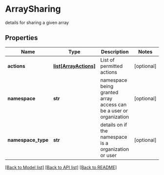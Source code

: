 # ArraySharing

details for sharing a given array
## Properties
Name | Type | Description | Notes
------------ | ------------- | ------------- | -------------
**actions** | [**list[ArrayActions]**](ArrayActions.md) | List of permitted actions | [optional] 
**namespace** | **str** | namespace being granted array access can be a user or organization | [optional] 
**namespace_type** | **str** | details on if the namespace is a organization or user | [optional] 

[[Back to Model list]](../README.md#documentation-for-models) [[Back to API list]](../README.md#documentation-for-api-endpoints) [[Back to README]](../README.md)


